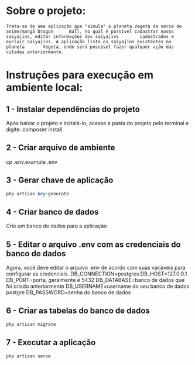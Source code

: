 # Sobre o projeto:
	Trata-se de uma aplicação que "simula" o planeta Vegeta da série de anime/mangá Dragon 		Ball, no qual é possível cadastrar novos saiyajins, editar informações dos saiyajins 		cadastrados e excluir saiyajins. A aplicação lista os saiyajins existentes no planeta 		Vegeta, onde será possível fazer qualquer ação das citadas anteriormente.

# Instruções para execução em ambiente local:

## 1 - Instalar dependências do projeto
Após baixar o projeto e instalá-lo, acesse a pasta do projeto pelo terminal e digite:
composer install

## 2 - Criar arquivo de ambiente
cp .env.example .env

## 3 - Gerar chave de aplicação
```php
php artisan key:generate
```
## 4 - Criar banco de dados
Crie um banco de dados para a aplicação

## 5 - Editar o arquivo .env com as credenciais do banco de dados
Agora, você deve editar o arquivo .env de acordo com suas variáveis para configurar as credenciais.
DB_CONNECTION=postgres
DB_HOST=127.0.0.1
DB_PORT=porta, geralmente é 5432
DB_DATABASE=banco de dados que foi criado anteriormente
DB_USERNAME=username do seu banco de dados postgre
DB_PASSWORD=senha do banco de dados

## 6 - Criar as tabelas do banco de dados
```php
php artisan migrate
```
## 7 - Executar a aplicação
```php 
php artisan serve
```
